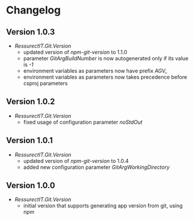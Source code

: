 # Changelog

## Version 1.0.3
- *RessurectIT.Git.Version*
    - updated version of *npm-git-version* to 1.1.0
    - parameter *GitArgBuildNumber* is now autogenerated only if its value is *-1*
    - environment variables as parameters now have prefix *AGV_*
    - environment variables as parameters now takes precedence before csproj parameters

## Version 1.0.2
- *RessurectIT.Git.Version*
    - fixed usage of configuration parameter *noStdOut*

## Version 1.0.1
- *RessurectIT.Git.Version*
    - updated version of *npm-git-version* to 1.0.4
    - added new configuration parameter *GitArgWorkingDirectory*

## Version 1.0.0
- *RessurectIT.Git.Version*
    - initial version that supports generating app version from git, using npm
